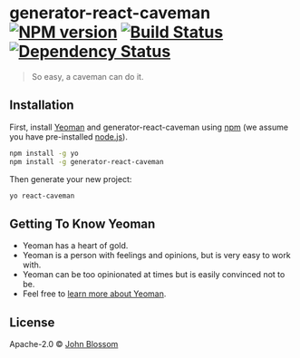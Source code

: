 # generator-react-caveman [![NPM version][npm-image]][npm-url] [![Build Status][travis-image]][travis-url] [![Dependency Status][daviddm-image]][daviddm-url]
> So easy, a caveman can do it.

## Installation

First, install [Yeoman](http://yeoman.io) and generator-react-caveman using [npm](https://www.npmjs.com/) (we assume you have pre-installed [node.js](https://nodejs.org/)).

```bash
npm install -g yo
npm install -g generator-react-caveman
```

Then generate your new project:

```bash
yo react-caveman
```

## Getting To Know Yeoman

 * Yeoman has a heart of gold.
 * Yeoman is a person with feelings and opinions, but is very easy to work with.
 * Yeoman can be too opinionated at times but is easily convinced not to be.
 * Feel free to [learn more about Yeoman](http://yeoman.io/).

## License

Apache-2.0 © [John Blossom](jblossom.io)


[npm-image]: https://badge.fury.io/js/generator-react-caveman.svg
[npm-url]: https://npmjs.org/package/generator-react-caveman
[travis-image]: https://travis-ci.org/jblossomweb/generator-react-caveman.svg?branch=master
[travis-url]: https://travis-ci.org/jblossomweb/generator-react-caveman
[daviddm-image]: https://david-dm.org/jblossomweb/generator-react-caveman.svg?theme=shields.io
[daviddm-url]: https://david-dm.org/jblossomweb/generator-react-caveman
